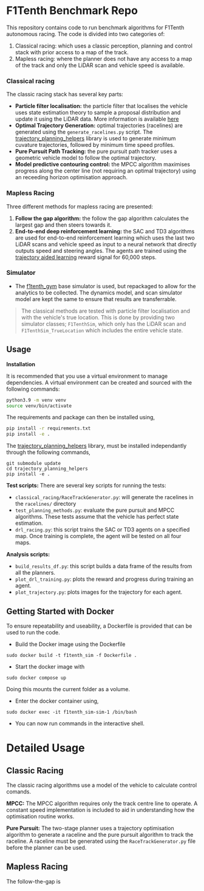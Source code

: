 # F1Tenth Benchmark Repo

This repository contains code to run benchmark algorithms for F1Tenth autonomous racing. 
The code is divided into two categories of:
1. Classical racing: which uses a classic perception, planning and control stack with prior access to a map of the track.
2. Mapless racing: where the planner does not have any access to a map of the track and only the LiDAR scan and vehicle speed is available.

### Classical racing

The classic racing stack has several key parts:
- **Particle filter localisation:** the particle filter that localises the vehicle uses state estimation theory to sample a proposal distribution and update it using the LiDAR data. More information is available [here](http://github.com/BDEvan5/sensor_fusion)
- **Optimal Trajectory Generation:** optimal trajectories (racelines) are generated using the `generate_racelines.py` script. The [trajectory_planning_helpers](https://github.com/FTM_TUM/trajectory_planning_helpers) library is used to generate minimum cuvature trajectories, followed by minimum time speed profiles.
- **Pure Pursuit Path Tracking:** the pure pursuit path tracker uses a geometric vehicle model to follow the optimal trajectory.
- **Model predictive contouring control:** the MPCC algorithm maximises progress along the center line (not requiring an optimal trajectory) using an receeding horizon optimisation approach.


### Mapless Racing

Three different methods for mapless racing are presented:
1. **Follow the gap algorithm:** the follow the gap algorithm calculates the largest gap and then steers towards it.
2. **End-to-end deep reinforcement learning:** the SAC and TD3 algorithms are used for end-to-end reinforcement learning which uses the last two LiDAR scans and vehicle speed as input to a neural network that directly outputs speed and steering angles. The agents are trained using the [trajectory aided learning](https://ieeexplore.ieee.org/document/10182327) reward signal for 60,000 steps.


### Simulator
- The [f1tenth_gym](https://github.com/f1tenth/f1tenth_gym) base simulator is used, but repackaged to allow for the analytics to be collected. The dynamics model, and scan simulator model are kept the same to ensure that results are transferrable.

> The classical methods are tested with particle filter localisation and with the vehicle's true location. 
> This is done by providing two simulator classes; `F1TenthSim`, which only has the LiDAR scan and `F1TenthSim_TrueLocation` which includes the entire vehicle state.

## Usage

**Installation**

It is recommended that you use a virtual environment to manage dependencies. A virtual environment can be created and sourced with the following commands:
```bash
python3.9 -m venv venv
source venv/bin/activate
```

The requirements and package can then be installed using,
```bash
pip install -r requirements.txt
pip install -e .
```

The [trajectory_planning_helpers](https://github.com/TUMFTM/trajectory_planning_helpers.git) library, must be installed independantly through the following commands, 
```
git submodule update
cd trajectory_planning_helpers
pip install -e .
```

**Test scripts:**
There are several key scripts for running the tests:
- `classical_racing/RaceTrackGenerator.py`: will generate the racelines in the `racelines/` directory
- `test_planning_methods.py`: evaluate the pure pursuit and MPCC algorithms. These tests assume that the vehicle has perfect state estimation.
- `drl_racing.py`: this script trains the SAC or TD3 agents on a specified map. Once training is complete, the agent will be tested on all four maps.

**Analysis scripts:**
- `build_results_df.py`: this script builds a data frame of the results from all the planners.
- `plot_drl_training.py`: plots the reward and progress during training an agent.
- `plot_trajectory.py`: plots images for the trajectory for each agent.



## Getting Started with Docker

To ensure repeatability and useability, a Dockerfile is provided that can be used to run the code.

- Build the Docker image using the Dockerfile
```
sudo docker build -t f1tenth_sim -f Dockerfile .
```
- Start the docker image with
```
sudo docker compose up
```
Doing this mounts the current folder as a volume.
- Enter the docker container using,
```
sudo docker exec -it f1tenth_sim-sim-1 /bin/bash
```
- You can now run commands in the interactive shell.


# Detailed Usage

## Classic Racing

The classic racing algorithms use a model of the vehicle to calculate control comands.

**MPCC:**
The MPCC algorithm requires only the track centre line to operate.
A constant speed implementation is included to aid in understanding how the optimisation routine works.

**Pure Pursuit:**
The two-stage planner uses a trajectory optimisation algorithm to generate a raceline and the pure pursuit algorithm to track the raceline.
A raceline must be generated using the `RaceTrackGenerator.py` file before the planner can be used.

## Mapless Racing

The follow-the-gap is 





